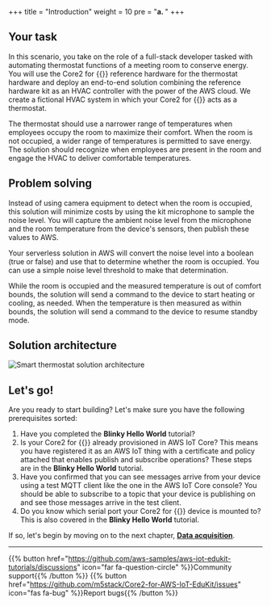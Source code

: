 +++
title = "Introduction"
weight = 10
pre = "<b>a. </b>"
+++

## Your task
In this scenario, you take on the role of a full-stack developer tasked with automating thermostat functions of a meeting room to conserve energy. You will use the Core2 for {{<awsEdukitShort-en>}} reference hardware for the thermostat hardware and deploy an end-to-end solution combining the reference hardware kit as an HVAC controller with the power of the AWS cloud. We create a fictional HVAC system in which your Core2 for {{<awsEdukitShort-en>}} acts as a thermostat.

The thermostat should use a narrower range of temperatures when employees occupy the room to maximize their comfort. When the room is not occupied, a wider range of temperatures is permitted to save energy. The solution should recognize when employees are present in the room and engage the HVAC to deliver comfortable temperatures.

## Problem solving
Instead of using camera equipment to detect when the room is occupied, this solution will minimize costs by using the kit microphone to sample the noise level. You will capture the ambient noise level from the microphone and the room temperature from the device's sensors, then publish these values to AWS. 

Your serverless solution in AWS will convert the noise level into a boolean (true or false) and use that to determine whether the room is occupied. You can use a simple noise level threshold to make that determination. 

While the room is occupied and the measured temperature is out of comfort bounds, the solution will send a command to the device to start heating or cooling, as needed. When the temperature is then measured as within bounds, the solution will send a command to the device to resume standby mode.

## Solution architecture
![Smart thermostat solution architecture](introduction/thermostat-overview.png)

## Let's go!
Are you ready to start building? Let's make sure you have the following prerequisites sorted:

1. Have you completed the **Blinky Hello World** tutorial? 
2. Is your Core2 for {{<awsEdukitShort-en>}} already provisioned in AWS IoT Core? This means you have registered it as an AWS IoT thing with a certificate and policy attached that enables publish and subscribe operations? These steps are in the **Blinky Hello World** tutorial.
3. Have you confirmed that you can see messages arrive from your device using a test MQTT client like the one in the AWS IoT Core console? You should be able to subscribe to a topic that your device is publishing on and see those messages arrive in the test client.
4. Do you know which serial port your Core2 for {{<awsEdukitShort-en>}} device is mounted to? This is also covered in the **Blinky Hello World** tutorial.

If so, let's begin by moving on to the next chapter, [**Data acquisition**](/en/smart-thermostat/data-acquisition.html).

---
{{% button href="https://github.com/aws-samples/aws-iot-edukit-tutorials/discussions" icon="far fa-question-circle" %}}Community support{{% /button %}} {{% button href="https://github.com/m5stack/Core2-for-AWS-IoT-EduKit/issues" icon="fas fa-bug" %}}Report bugs{{% /button %}}